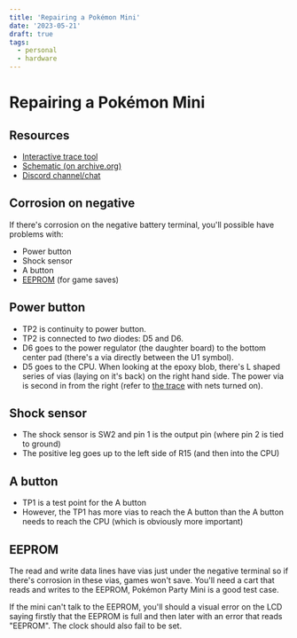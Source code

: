 ```yaml
---
title: 'Repairing a Pokémon Mini'
date: '2023-05-21'
draft: true
tags:
  - personal
  - hardware
---
```


# Repairing a Pokémon Mini

## Resources

- [Interactive trace tool](https://pm.remysharp.com)
- [Schematic (on archive.org)](https://web.archive.org/web/20151213074941/https://www.tauwasser.eu/files/MIN/Main.PDF)
- [Discord channel/chat](https://www.pokemon-mini.net/chat/)

## Corrosion on negative

If there's corrosion on the negative battery terminal, you'll possible have problems with:

- Power button
- Shock sensor
- A button
- [EEPROM](http://ww1.microchip.com/downloads/en/devicedoc/21189f.pdf) (for game saves)

## Power button

- TP2 is continuity to power button.
- TP2 is connected to _two_ diodes: D5 and D6.
- D6 goes to the power regulator (the daughter board) to the bottom center pad (there's a via directly between the U1 symbol).
- D5 goes to the CPU. When looking at the epoxy blob, there's L shaped series of vias (laying on it's back) on the right hand side. The power via is second in from the right (refer to [the trace](https://pm.remysharp.com) with nets turned on).

## Shock sensor

- The shock sensor is SW2 and pin 1 is the output pin (where pin 2 is tied to ground)
- The positive leg goes up to the left side of R15 (and then into the CPU)

## A button

- TP1 is a test point for the A button
- However, the TP1 has more vias to reach the A button than the A button needs to reach the CPU (which is obviously more important)

## EEPROM

The read and write data lines have vias just under the negative terminal so if there's corrosion in these vias, games won't save. You'll need a cart that reads and writes to the EEPROM, Pokémon Party Mini is a good test case.

If the mini can't talk to the EEPROM, you'll should a visual error on the LCD saying firstly that the EEPROM is full and then later with an error that reads "EEPROM". The clock should also fail to be set.

